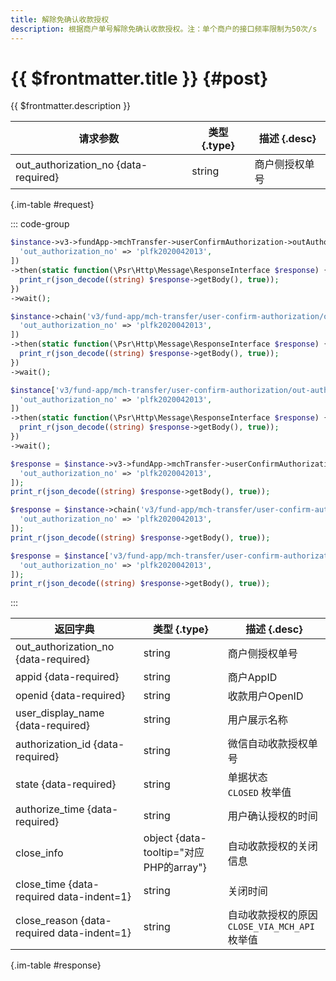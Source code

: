 ```yaml
---
title: 解除免确认收款授权
description: 根据商户单号解除免确认收款授权。注：单个商户的接口频率限制为50次/s
---
```


# {{ $frontmatter.title }} {#post}

{{ $frontmatter.description }}

| 请求参数 | 类型 {.type} | 描述 {.desc}
| --- | --- | ---
| out_authorization_no {data-required} | string | 商户侧授权单号

{.im-table #request}

::: code-group

```php [异步纯链式]
$instance->v3->fundApp->mchTransfer->userConfirmAuthorization->outAuthorizationNo->_out_authorization_no_->close->postAsync([
  'out_authorization_no' => 'plfk2020042013',
])
->then(static function(\Psr\Http\Message\ResponseInterface $response) {
  print_r(json_decode((string) $response->getBody(), true));
})
->wait();
```

```php [异步声明式]
$instance->chain('v3/fund-app/mch-transfer/user-confirm-authorization/out-authorization-no/{out_authorization_no}/close')->postAsync([
  'out_authorization_no' => 'plfk2020042013',
])
->then(static function(\Psr\Http\Message\ResponseInterface $response) {
  print_r(json_decode((string) $response->getBody(), true));
})
->wait();
```

```php [异步属性式]
$instance['v3/fund-app/mch-transfer/user-confirm-authorization/out-authorization-no/{out_authorization_no}/close']->postAsync([
  'out_authorization_no' => 'plfk2020042013',
])
->then(static function(\Psr\Http\Message\ResponseInterface $response) {
  print_r(json_decode((string) $response->getBody(), true));
})
->wait();
```

```php [同步纯链式]
$response = $instance->v3->fundApp->mchTransfer->userConfirmAuthorization->outAuthorizationNo->_out_authorization_no_->close->post([
  'out_authorization_no' => 'plfk2020042013',
]);
print_r(json_decode((string) $response->getBody(), true));
```

```php [同步声明式]
$response = $instance->chain('v3/fund-app/mch-transfer/user-confirm-authorization/out-authorization-no/{out_authorization_no}/close')->post([
  'out_authorization_no' => 'plfk2020042013',
]);
print_r(json_decode((string) $response->getBody(), true));
```

```php [同步属性式]
$response = $instance['v3/fund-app/mch-transfer/user-confirm-authorization/out-authorization-no/{out_authorization_no}/close']->post([
  'out_authorization_no' => 'plfk2020042013',
]);
print_r(json_decode((string) $response->getBody(), true));
```

:::

| 返回字典 | 类型 {.type} | 描述 {.desc}
| --- | --- | ---
| out_authorization_no {data-required} | string | 商户侧授权单号
| appid {data-required} | string | 商户AppID
| openid {data-required} | string | 收款用户OpenID
| user_display_name {data-required} | string | 用户展示名称
| authorization_id {data-required} | string | 微信自动收款授权单号
| state {data-required} | string | 单据状态<br/>`CLOSED` 枚举值
| authorize_time {data-required} | string | 用户确认授权的时间
| close_info | object {data-tooltip="对应PHP的array"} | 自动收款授权的关闭信息
| close_time {data-required data-indent=1} | string | 关闭时间
| close_reason {data-required data-indent=1} | string | 自动收款授权的原因<br/>`CLOSE_VIA_MCH_API` 枚举值

{.im-table #response}
